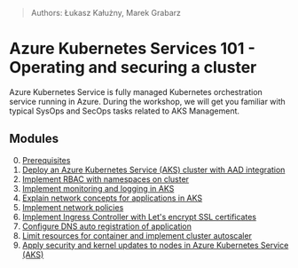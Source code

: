 > Authors: Łukasz Kałużny, Marek Grabarz

# Azure Kubernetes Services 101 - Operating and securing a cluster

Azure Kubernetes Service is fully managed Kubernetes orchestration service running in Azure. During the workshop, we will get you familiar with typical SysOps and SecOps tasks related to AKS Management.

## Modules

0. [Prerequisites](labs/00-prerequisites/README.md)
1. [Deploy an Azure Kubernetes Service (AKS) cluster with AAD integration](labs/01-deploy-an-aks/README.md)
2. [Implement RBAC with namespaces on cluster](labs/02-rbac/README.md)
3. [Implement monitoring and logging in AKS](labs/03-monitoring-and-logging-in-aks/README.md)
4. [Explain network concepts for applications in AKS](labs/04-network-concepts/README.md)
5. [Implement network policies](labs/05-network-policies/README.md)
6. [Implement Ingress Controller with Let's encrypt SSL certificates](labs/06-ingress-controller/README.md)
7. [Configure DNS auto registration of application](labs/07-dns-auto-registration/README.md)
8. [Limit resources for container and implement cluster autoscaler](labs/08-limit-resources-and-cluster-autoscaler/README.md)
9. [Apply security and kernel updates to nodes in Azure Kubernetes Service (AKS)](labs/09-nodes-updates/README.md)
